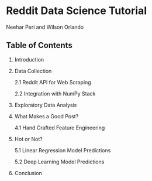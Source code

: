 # Reddit Data Science Tutorial
Neehar Peri and Wilson Orlando

## Table of Contents
1. Introduction

2. Data Collection

	2.1	Reddit API for Web Scraping

	2.2	Integration with NumPy Stack
	
3. Exploratory Data Analysis
	
4. What Makes a Good Post?

	4.1 Hand Crafted Feature Engineering
	
5. Hot or Not?

	5.1 Linear Regression Model Predictions
	
	5.2 Deep Learning Model Predictions
	
6. Conclusion
